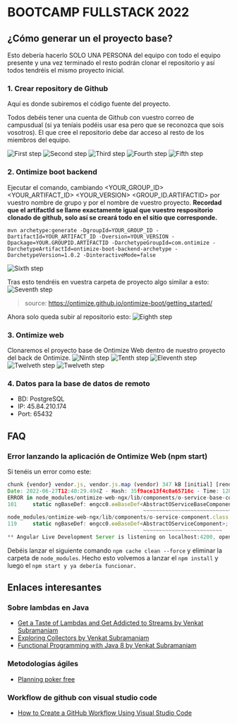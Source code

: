 # BOOTCAMP FULLSTACK 2022

## ¿Cómo generar un el proyecto base?

Esto debería hacerlo SOLO UNA PERSONA del equipo con todo el equipo presente y una vez terminado el resto podrán clonar el repositorio
y así todos tendréis el mismo proyecto inicial.

### 1. Crear repository de Github

Aquí es donde subiremos el código fuente del proyecto.

Todos debéis tener una cuenta de Github con vuestro correo de campusdual (si ya teníais podéis usar esa pero que se reconozca que sois vosotros). El que cree el repositorio
debe dar acceso al resto de los miembros del equipo.

![First step](https://i.imgur.com/POsfrpu.png)
![Second step](https://i.imgur.com/ZwojDsk.png)
![Third step](https://i.imgur.com/4r2rMNL.png)
![Fourth step](https://i.imgur.com/ug4UMFZ.png)
![Fifth step](https://i.imgur.com/5eXsJws.png)

### 2. Ontimize boot backend

Ejecutar el comando, cambiando <YOUR_GROUP_ID> <YOUR_ARTIFACT_ID> <YOUR_VERSION> <GROUP_ID.ARTIFACTID> por vuestro nombre de grupo y por el nombre de vuestro proyecto. **Recordad que el artifactId se llame exactamente igual que vuestro respositorio clonado de github, solo así se creará todo en el sitio que corresponde.**

```
mvn archetype:generate -DgroupId=YOUR_GROUP_ID -DartifactId=YOUR_ARTIFACT_ID -Dversion=YOUR_VERSION -Dpackage=YOUR.GROUPID.ARTIFACTID -DarchetypeGroupId=com.ontimize -DarchetypeArtifactId=ontimize-boot-backend-archetype -DarchetypeVersion=1.0.2 -DinteractiveMode=false
```
![Sixth step](https://i.imgur.com/HxkisoO.jpeg)

Tras esto tendréis en vuestra carpeta de proyecto algo similar a esto:
![Seventh step](https://i.imgur.com/idHe64H.png)

> source: https://ontimize.github.io/ontimize-boot/getting_started/

Ahora solo queda subir al repositorio esto:
![Eighth step](https://i.imgur.com/nlzjLmr.jpeg)

### 3. Ontimize web

Clonaremos el proyecto base de Ontimize Web dentro de nuestro proyecto del back de Ontimize. 
![Ninth step](https://i.imgur.com/eebmS36.png)
![Tenth step](https://i.imgur.com/uN6AUWC.png)
![Eleventh step](https://i.imgur.com/Ip4ISXM.png)
![Twelveth step](https://i.imgur.com/JHBh1St.png)
![Twelveth step](https://i.imgur.com/7BnOiuw.jpeg)

### 4. Datos para la base de datos de remoto

- BD: PostgreSQL
- IP: 45.84.210.174
- Port: 65432

## FAQ

### Error lanzando la aplicación de Ontimize Web (npm start)

Si tenéis un error como este:

```js
chunk {vendor} vendor.js, vendor.js.map (vendor) 347 kB [initial] [rendered]
Date: 2022-06-27T12:40:29.494Z - Hash: 35f9ace13f4c0a65716c - Time: 12865ms
ERROR in node_modules/ontimize-web-ngx/lib/components/o-service-base-component.class.d.ts:101:40 - error TS2314: Generic type 'AbstractOServiceBaseComponent<T>' requires 1 type argument(s).
101     static ngBaseDef: ɵngcc0.ɵɵBaseDef<AbstractOServiceBaseComponent>;
                                           ~~~~~~~~~~~~~~~~~~~~~~~~~~~~~
node_modules/ontimize-web-ngx/lib/components/o-service-component.class.d.ts:119:40 - error TS2314: Generic type 'AbstractOServiceComponent<T>' requires 1 type argument(s).
119     static ngBaseDef: ɵngcc0.ɵɵBaseDef<AbstractOServiceComponent>;
                                           ~~~~~~~~~~~~~~~~~~~~~~~~~
** Angular Live Development Server is listening on localhost:4200, open your browser on http://localhost:4200/ **
```

Debéis lanzar el siguiente comando `npm cache clean --force` y eliminar la carpeta de `node_modules`.
Hecho esto volvemos a lanzar el `npm install` y luego el `npm start y ya debería funcionar.`

## Enlaces interesantes

### Sobre lambdas en Java

- [Get a Taste of Lambdas and Get Addicted to Streams by Venkat Subramaniam](https://www.youtube.com/watch?v=1OpAgZvYXLQ)
- [Exploring Collectors by Venkat Subramaniam](https://www.youtube.com/watch?v=pGroX3gmeP8)
- [Functional Programming with Java 8 by Venkat Subramaniam](https://www.youtube.com/watch?v=15X0qFtBqiQ)

### Metodologías ágiles

- [Planning poker free](https://www.planitpoker.com/)

### Workflow de github con visual studio code

- [How to Create a GitHub Workflow Using Visual Studio Code](https://key2consulting.com/github-workflow-visual-studio/)
